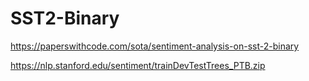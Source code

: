 # SST2-Binary


https://paperswithcode.com/sota/sentiment-analysis-on-sst-2-binary

https://nlp.stanford.edu/sentiment/trainDevTestTrees_PTB.zip

